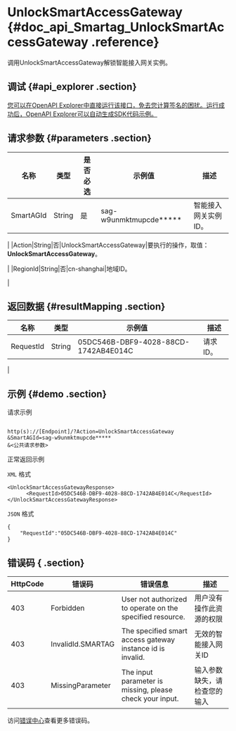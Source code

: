 # UnlockSmartAccessGateway {#doc_api_Smartag_UnlockSmartAccessGateway .reference}

调用UnlockSmartAccessGateway解锁智能接入网关实例。

## 调试 {#api_explorer .section}

[您可以在OpenAPI Explorer中直接运行该接口，免去您计算签名的困扰。运行成功后，OpenAPI Explorer可以自动生成SDK代码示例。](https://api.aliyun.com/#product=Smartag&api=UnlockSmartAccessGateway&type=RPC&version=2018-03-13)

## 请求参数 {#parameters .section}

|名称|类型|是否必选|示例值|描述|
|--|--|----|---|--|
|SmartAGId|String|是|sag-w9unmktmupcde\*\*\*\*\*|智能接入网关实例ID。

 |
|Action|String|否|UnlockSmartAccessGateway|要执行的操作，取值：**UnlockSmartAccessGateway**。

 |
|RegionId|String|否|cn-shanghai|地域ID。

 |

## 返回数据 {#resultMapping .section}

|名称|类型|示例值|描述|
|--|--|---|--|
|RequestId|String|05DC546B-DBF9-4028-88CD-1742AB4E014C|请求ID。

 |

## 示例 {#demo .section}

请求示例

``` {#request_demo}

http(s)://[Endpoint]/?Action=UnlockSmartAccessGateway
&SmartAGId=sag-w9unmktmupcde*****
&<公共请求参数>

```

正常返回示例

`XML` 格式

``` {#xml_return_success_demo}
<UnlockSmartAccessGatewayResponse>
	  <RequestId>05DC546B-DBF9-4028-88CD-1742AB4E014C</RequestId>
</UnlockSmartAccessGatewayResponse>
```

`JSON` 格式

``` {#json_return_success_demo}
{
	"RequestId":"05DC546B-DBF9-4028-88CD-1742AB4E014C"
}
```

## 错误码 { .section}

|HttpCode|错误码|错误信息|描述|
|--------|---|----|--|
|403|Forbidden|User not authorized to operate on the specified resource.|用户没有操作此资源的权限|
|403|InvalidId.SMARTAG|The specified smart access gateway instance id is invalid.|无效的智能接入网关ID|
|403|MissingParameter|The input parameter is missing, please check your input.|输入参数缺失，请检查您的输入|

访问[错误中心](https://error-center.aliyun.com/status/product/Smartag)查看更多错误码。

